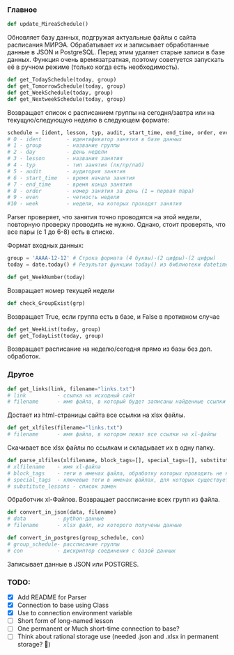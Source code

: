 ### Главное
```python
def update_MireaSchedule()
```
Обновляет базу данных, подгружая актуальные файлы с сайта расписания МИРЭА. Обрабатывает их и записывает обработанные данные в JSON и PostgreSQL. Перед этим удаляет старые записи в базе данных.
Функция очень времязатратная, поэтому советуется запускать её в ручном режиме (только когда есть необходимость).

```python
def get_TodaySchedule(today, group)
def get_TomorrowSchedule(today, group)
def get_WeekSchedule(today, group)
def get_NextweekSchedule(today, group)
```
Возвращает список с расписанием группы на сегодня/завтра или на текущую/следующую неделю в следующем формате:
```python
schedule = [ident, lesson, typ, audit, start_time, end_time, order, even, week]
# 0 - ident        - идентификатор занятия в базе данных
# 1 - group        - название группы
# 2 - day          - день недели
# 3 - lesson       - названия занятия
# 4 - typ          - тип занятия (лк/пр/лаб)
# 5 - audit        - аудитория занятия
# 6 - start_time   - время начала занятия
# 7 - end_time     - время конца занятия
# 8 - order        - номер занятия за день (1 = первая пара)
# 9 - even         - четность недели
#10 - week         - недели, на которых проходят занятия
```
Parser проверяет, что занятия точно проводятся на этой недели, повторную проверку проводить не нужно. Однако, стоит проверять, что все пары (с 1 до 6-8) есть в списке.

Формат входных данных:
```python
group = 'AAAA-12-12' # Строка формата (4 буквы)-(2 цифры)-(2 цифры)
today = date.today() # Результат функции today() из библиотеки datetime
```

```python
def get_WeekNumber(today)
```
Возвращает номер текущей недели

```python
def check_GroupExist(grp)
```
Возвращает True, если группа есть в базе, и False в противном случае

```python
def get_WeekList(today, group)
def get_TodayList(today, group)
```
Возвращает расписание на неделю/сегодня прямо из базы без доп. обработок.

### Другое
```python
def get_links(link, filename="links.txt")
# link          - ссылка на исходный сайт
# filename      - имя файла, в который будет записаны найденные ссылки
```
Достает из html-страницы сайта все ссылки на xlsx файлы.

```python
def get_xlfiles(filename="links.txt")
# filename      - имя файла, в котором лежат все ссылки на xl-файлы
```
Скачивает все xlsx файлы по ссылкам и складывает их в одну папку.

```python
def parse_xlfiles(xlfilename, block_tags=[], special_tags=[], substitute_lessons=[])
# xlfilename    - имя xl-файла
# block_tags    - теги в именах файла, обработку которых проводить не нужно
# special_tags  - ключевые теги в именах файлах, для которых существует специальный обработчик
# substitute_lessons - список замен
```
Обработчик xl-Файлов. Возвращает рассписание всех групп из файла.

```python
def convert_in_json(data, filename)
# data          - python-данные
# filename      - xlsx файл, из которого получены данные

def convert_in_postgres(group_schedule, con)
# group_schedule- рассписание группы
# con           - дискриптор соединения с базой данных
```
Записывает данные в JSON или POSTGRES.

### TODO:
- [x] Add README for Parser
- [x] Connection to base using Class
- [x] Use to connection environment variable
- [ ] Short form of long-named lesson
- [ ] One permanent or Much short-time connection to base?
- [ ] Think about rational storage use (needed .json and .xlsx in permanent storage? 🤔)